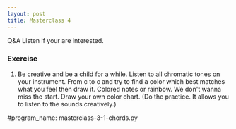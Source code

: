 ```yaml
---
layout: post
title: Masterclass 4
---
```


Q&A
Listen if your are interested.

### Exercise

1. Be creative and be a child for a while. Listen to all chromatic tones on your instrument. From c to c and try to find a color which best matches what you feel then draw it. Colored notes or rainbow. We don't wanna miss the start. Draw your own color chart.
(Do the practice. It allows you to listen to the sounds creatively.)

#program_name: masterclass-3-1-chords.py

